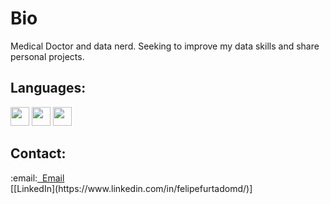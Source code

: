 <h1>Bio</h1>
Medical Doctor and data nerd. Seeking to improve my data skills and share personal projects.
<br><h2>Languages:</h2>
<img src="https://cdn.jsdelivr.net/gh/devicons/devicon/icons/r/r-original.svg" width="30" height="30"/>
<img src="https://cdn.jsdelivr.net/gh/devicons/devicon/icons/python/python-original.svg" width="30" height="30"/>
<img src="https://cdn.jsdelivr.net/gh/devicons/devicon/icons/javascript/javascript-original.svg" width="30" height="30"/>
<h2>Contact:</h2>
:email:<a href="mailto:ffurtado1@mgh.harvard.edu?subject=Cool GitHub Profile!">&nbsp Email  </a>  
<br>
[[LinkedIn](https://www.linkedin.com/in/felipefurtadomd/)]
<!---
Felipe-Furtado/Felipe-Furtado is a ✨ special ✨ repository because its `README.md` (this file) appears on your GitHub profile.
You can click the Preview link to take a look at your changes.
--->
